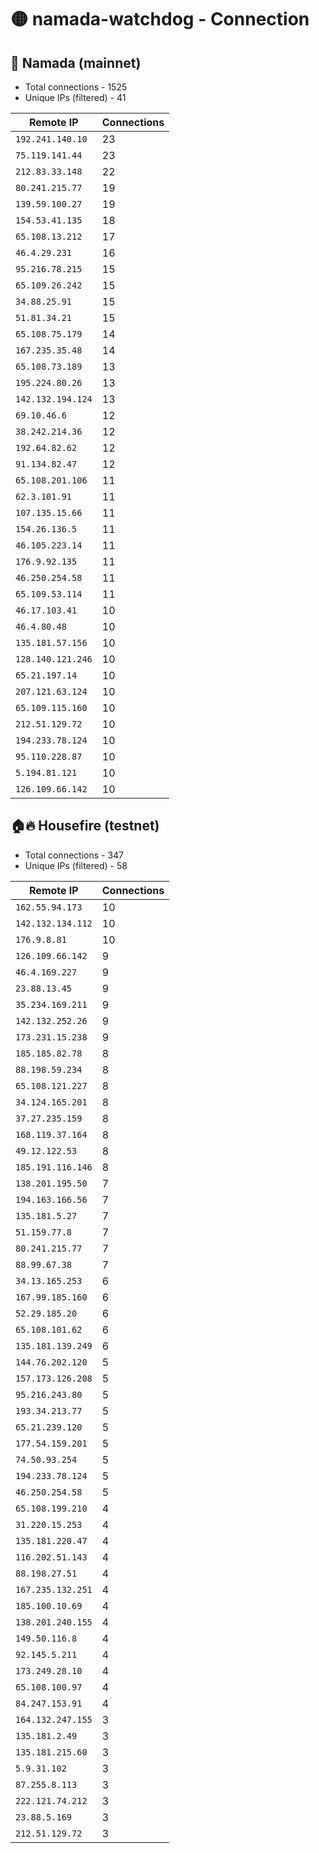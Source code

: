 # 🟡 namada-watchdog - Connection

## 🚀 Namada (mainnet)
- Total connections - 1525
- Unique IPs (filtered) - 41

| Remote IP | Connections |
|-----------|-------------|
| `192.241.140.10` | 23 |
| `75.119.141.44` | 23 |
| `212.83.33.148` | 22 |
| `80.241.215.77` | 19 |
| `139.59.100.27` | 19 |
| `154.53.41.135` | 18 |
| `65.108.13.212` | 17 |
| `46.4.29.231` | 16 |
| `95.216.78.215` | 15 |
| `65.109.26.242` | 15 |
| `34.88.25.91` | 15 |
| `51.81.34.21` | 15 |
| `65.108.75.179` | 14 |
| `167.235.35.48` | 14 |
| `65.108.73.189` | 13 |
| `195.224.80.26` | 13 |
| `142.132.194.124` | 13 |
| `69.10.46.6` | 12 |
| `38.242.214.36` | 12 |
| `192.64.82.62` | 12 |
| `91.134.82.47` | 12 |
| `65.108.201.106` | 11 |
| `62.3.101.91` | 11 |
| `107.135.15.66` | 11 |
| `154.26.136.5` | 11 |
| `46.105.223.14` | 11 |
| `176.9.92.135` | 11 |
| `46.250.254.58` | 11 |
| `65.109.53.114` | 11 |
| `46.17.103.41` | 10 |
| `46.4.80.48` | 10 |
| `135.181.57.156` | 10 |
| `128.140.121.246` | 10 |
| `65.21.197.14` | 10 |
| `207.121.63.124` | 10 |
| `65.109.115.160` | 10 |
| `212.51.129.72` | 10 |
| `194.233.78.124` | 10 |
| `95.110.228.87` | 10 |
| `5.194.81.121` | 10 |
| `126.109.66.142` | 10 |

## 🏠🔥 Housefire (testnet)

- Total connections - 347
- Unique IPs (filtered) - 58

| Remote IP | Connections |
|-----------|-------------|
| `162.55.94.173` | 10 |
| `142.132.134.112` | 10 |
| `176.9.8.81` | 10 |
| `126.109.66.142` | 9 |
| `46.4.169.227` | 9 |
| `23.88.13.45` | 9 |
| `35.234.169.211` | 9 |
| `142.132.252.26` | 9 |
| `173.231.15.238` | 9 |
| `185.185.82.78` | 8 |
| `88.198.59.234` | 8 |
| `65.108.121.227` | 8 |
| `34.124.165.201` | 8 |
| `37.27.235.159` | 8 |
| `168.119.37.164` | 8 |
| `49.12.122.53` | 8 |
| `185.191.116.146` | 8 |
| `138.201.195.50` | 7 |
| `194.163.166.56` | 7 |
| `135.181.5.27` | 7 |
| `51.159.77.8` | 7 |
| `80.241.215.77` | 7 |
| `88.99.67.38` | 7 |
| `34.13.165.253` | 6 |
| `167.99.185.160` | 6 |
| `52.29.185.20` | 6 |
| `65.108.101.62` | 6 |
| `135.181.139.249` | 6 |
| `144.76.202.120` | 5 |
| `157.173.126.208` | 5 |
| `95.216.243.80` | 5 |
| `193.34.213.77` | 5 |
| `65.21.239.120` | 5 |
| `177.54.159.201` | 5 |
| `74.50.93.254` | 5 |
| `194.233.78.124` | 5 |
| `46.250.254.58` | 5 |
| `65.108.199.210` | 4 |
| `31.220.15.253` | 4 |
| `135.181.220.47` | 4 |
| `116.202.51.143` | 4 |
| `88.198.27.51` | 4 |
| `167.235.132.251` | 4 |
| `185.100.10.69` | 4 |
| `138.201.240.155` | 4 |
| `149.50.116.8` | 4 |
| `92.145.5.211` | 4 |
| `173.249.28.10` | 4 |
| `65.108.100.97` | 4 |
| `84.247.153.91` | 4 |
| `164.132.247.155` | 3 |
| `135.181.2.49` | 3 |
| `135.181.215.60` | 3 |
| `5.9.31.102` | 3 |
| `87.255.8.113` | 3 |
| `222.121.74.212` | 3 |
| `23.88.5.169` | 3 |
| `212.51.129.72` | 3 |

